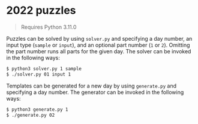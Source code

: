 # 2022 puzzles

> Requires Python 3.11.0

Puzzles can be solved by using `solver.py` and specifying a day number, an input type (`sample` or `input`), and an optional part number (`1` or `2`). Omitting the part number runs all parts for the given day. The solver can be invoked in the following ways:
```sh
$ python3 solver.py 1 sample
$ ./solver.py 01 input 1
```

Templates can be generated for a new day by using `generate.py` and specifying a day number. The generator can be invoked in the following ways:
```sh
$ python3 generate.py 1
$ ./generate.py 02
```
